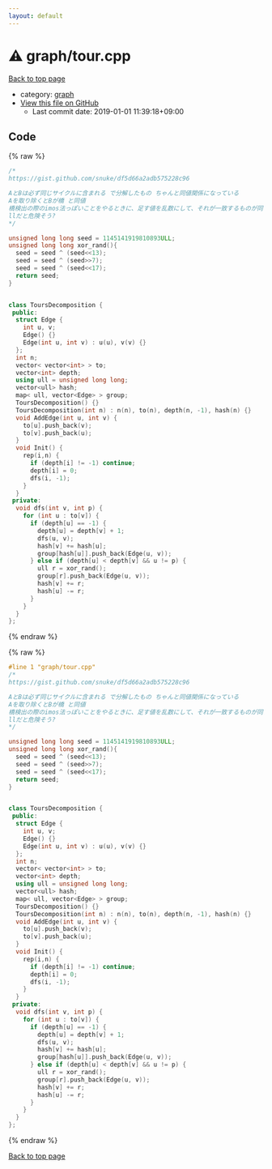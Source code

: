 ```yaml
---
layout: default
---
```


<!-- mathjax config similar to math.stackexchange -->
<script type="text/javascript" async
  src="https://cdnjs.cloudflare.com/ajax/libs/mathjax/2.7.5/MathJax.js?config=TeX-MML-AM_CHTML">
</script>
<script type="text/x-mathjax-config">
  MathJax.Hub.Config({
    TeX: { equationNumbers: { autoNumber: "AMS" }},
    tex2jax: {
      inlineMath: [ ['$','$'] ],
      processEscapes: true
    },
    "HTML-CSS": { matchFontHeight: false },
    displayAlign: "left",
    displayIndent: "2em"
  });
</script>

<script type="text/javascript" src="https://cdnjs.cloudflare.com/ajax/libs/jquery/3.4.1/jquery.min.js"></script>
<script src="https://cdn.jsdelivr.net/npm/jquery-balloon-js@1.1.2/jquery.balloon.min.js" integrity="sha256-ZEYs9VrgAeNuPvs15E39OsyOJaIkXEEt10fzxJ20+2I=" crossorigin="anonymous"></script>
<script type="text/javascript" src="../../assets/js/copy-button.js"></script>
<link rel="stylesheet" href="../../assets/css/copy-button.css" />


# :warning: graph/tour.cpp

<a href="../../index.html">Back to top page</a>

* category: <a href="../../index.html#f8b0b924ebd7046dbfa85a856e4682c8">graph</a>
* <a href="{{ site.github.repository_url }}/blob/master/graph/tour.cpp">View this file on GitHub</a>
    - Last commit date: 2019-01-01 11:39:18+09:00




## Code

<a id="unbundled"></a>
{% raw %}
```cpp
/*
https://gist.github.com/snuke/df5d66a2adb575228c96

AとBは必ず同じサイクルに含まれる で分解したもの ちゃんと同値関係になっている
Aを取り除くとBが橋 と同値
橋検出の際のimos法っぽいことをやるときに、足す値を乱数にして、それが一致するものが同じグループ
llだと危険そう?
*/

unsigned long long seed = 1145141919810893ULL;
unsigned long long xor_rand(){
  seed = seed ^ (seed<<13);
  seed = seed ^ (seed>>7);
  seed = seed ^ (seed<<17);
  return seed;
}


class ToursDecomposition {
 public:
  struct Edge {
    int u, v;
    Edge() {}
    Edge(int u, int v) : u(u), v(v) {}
  };
  int n;
  vector< vector<int> > to;
  vector<int> depth;
  using ull = unsigned long long;
  vector<ull> hash;
  map< ull, vector<Edge> > group;
  ToursDecomposition() {}
  ToursDecomposition(int n) : n(n), to(n), depth(n, -1), hash(n) {}
  void AddEdge(int u, int v) {
    to[u].push_back(v);
    to[v].push_back(u);
  }
  void Init() {
    rep(i,n) {
      if (depth[i] != -1) continue;
      depth[i] = 0;
      dfs(i, -1);
    }
  }
 private:
  void dfs(int v, int p) {
    for (int u : to[v]) {
      if (depth[u] == -1) {
        depth[u] = depth[v] + 1;
        dfs(u, v);
        hash[v] += hash[u];
        group[hash[u]].push_back(Edge(u, v));
      } else if (depth[u] < depth[v] && u != p) {
        ull r = xor_rand();
        group[r].push_back(Edge(u, v));
        hash[v] += r;
        hash[u] -= r;
      }
    }
  }
};

```
{% endraw %}

<a id="bundled"></a>
{% raw %}
```cpp
#line 1 "graph/tour.cpp"
/*
https://gist.github.com/snuke/df5d66a2adb575228c96

AとBは必ず同じサイクルに含まれる で分解したもの ちゃんと同値関係になっている
Aを取り除くとBが橋 と同値
橋検出の際のimos法っぽいことをやるときに、足す値を乱数にして、それが一致するものが同じグループ
llだと危険そう?
*/

unsigned long long seed = 1145141919810893ULL;
unsigned long long xor_rand(){
  seed = seed ^ (seed<<13);
  seed = seed ^ (seed>>7);
  seed = seed ^ (seed<<17);
  return seed;
}


class ToursDecomposition {
 public:
  struct Edge {
    int u, v;
    Edge() {}
    Edge(int u, int v) : u(u), v(v) {}
  };
  int n;
  vector< vector<int> > to;
  vector<int> depth;
  using ull = unsigned long long;
  vector<ull> hash;
  map< ull, vector<Edge> > group;
  ToursDecomposition() {}
  ToursDecomposition(int n) : n(n), to(n), depth(n, -1), hash(n) {}
  void AddEdge(int u, int v) {
    to[u].push_back(v);
    to[v].push_back(u);
  }
  void Init() {
    rep(i,n) {
      if (depth[i] != -1) continue;
      depth[i] = 0;
      dfs(i, -1);
    }
  }
 private:
  void dfs(int v, int p) {
    for (int u : to[v]) {
      if (depth[u] == -1) {
        depth[u] = depth[v] + 1;
        dfs(u, v);
        hash[v] += hash[u];
        group[hash[u]].push_back(Edge(u, v));
      } else if (depth[u] < depth[v] && u != p) {
        ull r = xor_rand();
        group[r].push_back(Edge(u, v));
        hash[v] += r;
        hash[u] -= r;
      }
    }
  }
};

```
{% endraw %}

<a href="../../index.html">Back to top page</a>

